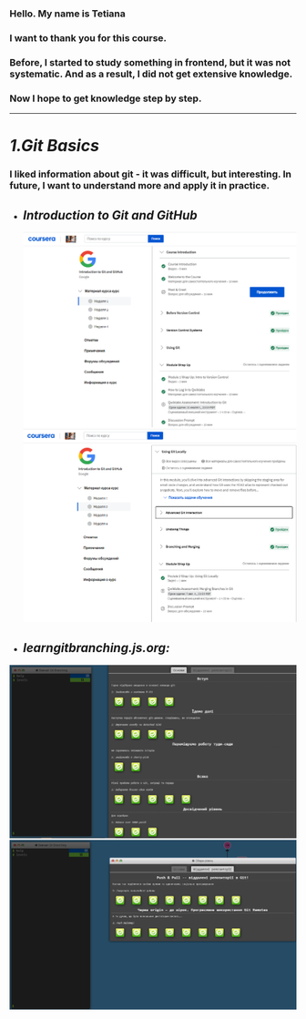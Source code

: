 ### Hello. My name is Tetiana
### I  want to thank you for this course. 
### Before, I started to study something in frontend, but it was not systematic. And as a result, I did not get extensive knowledge. 
### Now I hope to get knowledge step by step.
---
# ***1.Git Basics***
### I liked information about git - it was difficult, but interesting. In future, I want to understand more and apply it in practice.

+ ## *Introduction to Git and GitHub*
  ![1](./screenshot/1.png)
  ![2](./screenshot/2.png)
  
+ ## *learngitbranching.js.org:*
 ![3](./screenshot/3.png)
 ![4](./screenshot/4.png)